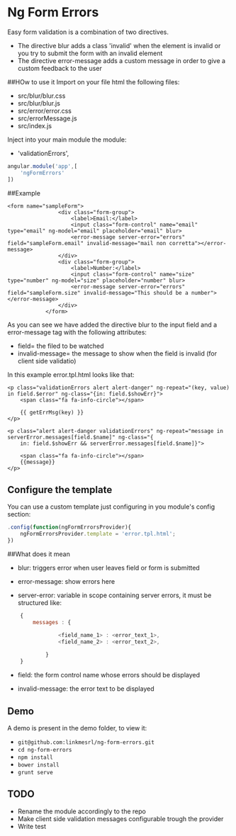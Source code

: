 # Ng Form Errors
Easy form validation is a combination of two directives.

* The directive blur adds a class 'invalid' when the element is invalid or you try to submit the form with an invalid element 
* The directive error-message adds a custom message in order to give a custom feedback to the user

##HOw to use it
Import on your file html the following files:
* src/blur/blur.css
* src/blur/blur.js
* src/error/error.css
* src/errorMessage.js
* src/index.js

Inject into your main module the module:
* 'validationErrors',

```javascript
angular.module('app',[
    'ngFormErrors'
])
```


##Example

```         
<form name="sampleForm">
                <div class="form-group">
                    <label>Email:</label>
                    <input class="form-control" name="email" type="email" ng-model="email" placeholder="email" blur>
                    <error-message server-error="errors" field="sampleForm.email" invalid-message="mail non corretta"></error-message> 
                </div>
                <div class="form-group">
                    <label>Number:</label>
                    <input class="form-control" name="size" type="number" ng-model="size" placeholder="number" blur>
                    <error-message server-error="errors" field="sampleForm.size" invalid-message="This should be a number"></error-message>
                </div>
            </form>
```

As you can see we have added the directive blur to the input field and a error-message tag with the following attributes:
* field= the filed to be watched
* invalid-message= the message to show when the field is invalid (for client side validatio)

In this example error.tpl.html looks like that:

```
<p class="validationErrors alert alert-danger" ng-repeat="(key, value) in field.$error" ng-class="{in: field.$showErr}">
    <span class="fa fa-info-circle"></span>

    {{ getErrMsg(key) }}
</p>

<p class="alert alert-danger validationErrors" ng-repeat="message in serverError.messages[field.$name]" ng-class="{
	in: field.$showErr && serverError.messages[field.$name]}">

    <span class="fa fa-info-circle"></span>
    {{message}}
</p>
```
## Configure the template

You can use a custom template just configuring in you module's config section:

```javascript
.config(function(ngFormErrorsProvider){
    ngFormErrorsProvider.template = 'error.tpl.html';
})
```

##What does it mean

* blur: triggers error when user leaves field or form is submitted

* error-message: show errors here

* server-error: variable in scope containing server errors, it must be structured like:

```javascript
    {
        messages : {

                <field_name_1> : <error_text_1>,
                <field_name_2> : <error_text_2>,
                
            }
    }
```

* field: the form control name whose errors should be displayed

* invalid-message: the error text to be displayed

## Demo

A demo is present in the demo folder, to view it:

- `git@github.com:linkmesrl/ng-form-errors.git`
- `cd ng-form-errors`
- `npm install`
- `bower install`
- `grunt serve`

## TODO

- Rename the module accordingly to the repo
- Make client side validation messages configurable trough the provider
- Write test

